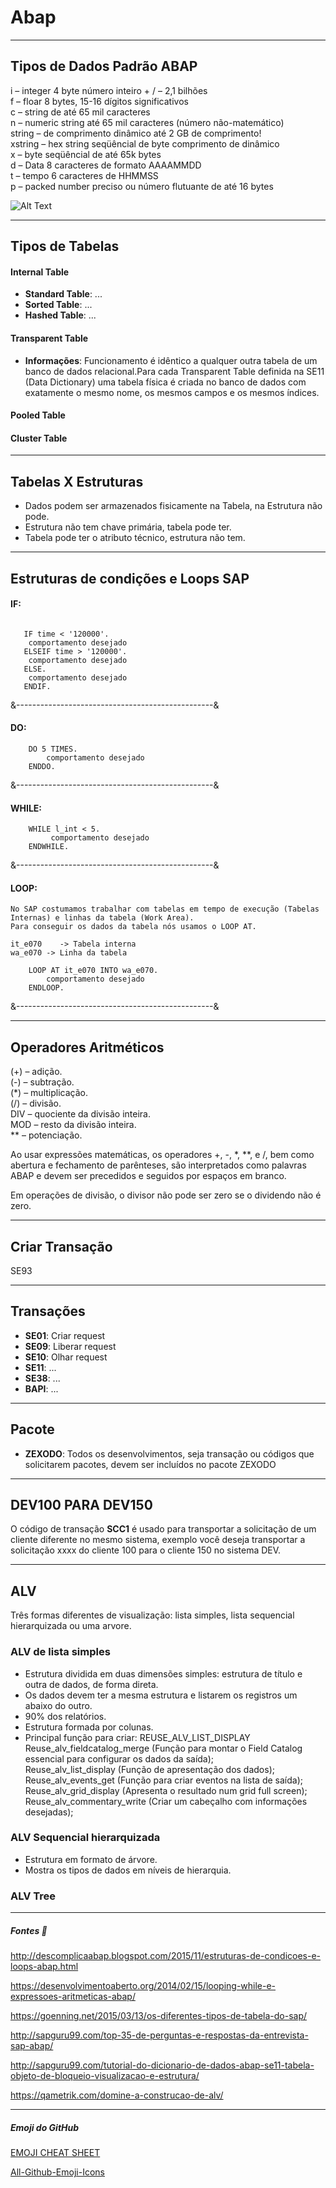 # Abap
---
## Tipos de Dados Padrão ABAP

i –  integer 4 byte número inteiro + / – 2,1 bilhões<BR>
f –  floar 8 bytes, 15-16 dígitos significativos<BR>
c – string de até 65 mil caracteres<BR>
n – numeric string até 65 mil caracteres (número não-matemático)<BR>
string – de comprimento dinâmico até 2 GB de comprimento!<BR>
xstring –  hex string seqüêncial de byte comprimento de dinâmico<BR>
x –  byte seqüêncial de até 65k bytes<BR>
d –  Data 8 caracteres de formato AAAAMMDD<BR>
t –  tempo 6 caracteres de HHMMSS<BR>
p  – packed number preciso ou número flutuante de até 16 bytes<BR>
   
![Alt Text](https://github.com/danielasalomao/abap/blob/master/data-types.jpg)

---

## Tipos de Tabelas

#### Internal Table
* **Standard Table**: ...
* **Sorted Table**: ...
* **Hashed Table**: ...

#### Transparent Table 

* **Informações**: Funcionamento é idêntico a qualquer outra tabela de um banco de dados relacional.Para cada Transparent Table definida na SE11 (Data Dictionary) uma tabela física é criada no banco de dados com exatamente o mesmo nome, os mesmos campos e os mesmos índices.

#### Pooled Table
#### Cluster Table





---
## Tabelas X Estruturas

   - Dados podem ser armazenados fisicamente na Tabela, na Estrutura não pode.<br>
   - Estrutura não tem chave primária, tabela pode ter. <br>
   - Tabela pode ter o atributo técnico, estrutura não tem.


---

## Estruturas de condições e Loops SAP

#### IF: 

```abap

   IF time < '120000'.
    comportamento desejado
   ELSEIF time > '120000'.
    comportamento desejado
   ELSE.
    comportamento desejado
   ENDIF. 
```

&-------------------------------------------------&

#### DO:
```abap
    DO 5 TIMES.
        comportamento desejado
    ENDDO.    
```
&-------------------------------------------------&

#### WHILE:
```abap
    WHILE l_int < 5.
         comportamento desejado
    ENDWHILE.
```
&-------------------------------------------------&

#### LOOP:

    No SAP costumamos trabalhar com tabelas em tempo de execução (Tabelas Internas) e linhas da tabela (Work Area).
    Para conseguir os dados da tabela nós usamos o LOOP AT.

    it_e070    -> Tabela interna
    wa_e070 -> Linha da tabela
```abap
    LOOP AT it_e070 INTO wa_e070.
        comportamento desejado
    ENDLOOP.
```
&-------------------------------------------------&





---
## Operadores Aritméticos

(+) – adição.<br>
(-) – subtração.<br>
(*) – multiplicação.<br>
(/) – divisão.<br>
DIV – quociente da divisão inteira.<br>
MOD – resto da divisão inteira.<br>
** – potenciação.<br>

Ao usar expressões matemáticas, os operadores +, -, *, **, e /, bem como abertura e fechamento de parênteses, são interpretados como palavras ABAP e devem ser precedidos e seguidos por espaços em branco.<br>

Em operações de divisão, o divisor não pode ser zero se o dividendo não é zero.<br>


---

## Criar Transação

SE93



---

## Transações

* **SE01**: Criar request
* **SE09**: Liberar request
* **SE10**: Olhar request
* **SE11**: ...
* **SE38**: ...
* **BAPI**: ...



---

## Pacote

* **ZEXODO**: Todos os desenvolvimentos, seja transação ou códigos que solicitarem pacotes, devem ser incluídos no pacote ZEXODO






---

## DEV100 PARA DEV150

O código de transação **SCC1** é usado para transportar a solicitação de um cliente diferente no mesmo sistema, exemplo você deseja transportar a solicitação xxxx do cliente 100 para o cliente 150 no sistema DEV.



---

## ALV

Três formas diferentes de visualização: lista simples, lista sequencial hierarquizada ou uma arvore. 

### ALV de lista simples

 - Estrutura dividida em duas dimensões simples: estrutura de título e outra de dados, de forma direta. 
 - Os dados devem ter a mesma estrutura e listarem os registros um abaixo do outro.
 - 90% dos relatórios.
 - Estrutura formada por colunas.
 - Principal função para criar: REUSE_ALV_LIST_DISPLAY
 Reuse_alv_fieldcatalog_merge (Função para montar o Field Catalog essencial para configurar os dados da saída);<br>
Reuse_alv_list_display (Função de apresentação dos dados);<br>
Reuse_alv_events_get (Função para criar eventos na lista de saída);<br>
Reuse_alv_grid_display (Apresenta o resultado num grid full screen);<br>
Reuse_alv_commentary_write (Criar um cabeçalho com informações desejadas);<br>

### ALV Sequencial hierarquizada

 - Estrutura em formato de árvore.
 - Mostra os tipos de dados em níveis de hierarquia.


### ALV Tree







---

##### Fontes :ledger:

http://descomplicaabap.blogspot.com/2015/11/estruturas-de-condicoes-e-loops-abap.html

https://desenvolvimentoaberto.org/2014/02/15/looping-while-e-expressoes-aritmeticas-abap/

https://goenning.net/2015/03/13/os-diferentes-tipos-de-tabela-do-sap/

http://sapguru99.com/top-35-de-perguntas-e-respostas-da-entrevista-sap-abap/

http://sapguru99.com/tutorial-do-dicionario-de-dados-abap-se11-tabela-objeto-de-bloqueio-visualizacao-e-estrutura/

https://qametrik.com/domine-a-construcao-de-alv/

---

##### Emoji do GitHub

[EMOJI CHEAT SHEET](https://www.webfx.com/tools/emoji-cheat-sheet/)

[All-Github-Emoji-Icons](https://github.com/scotch-io/All-Github-Emoji-Icons)
